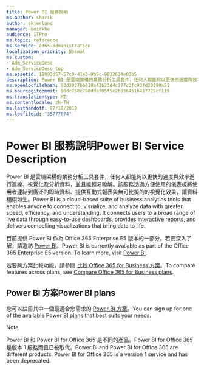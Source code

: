```yaml
---
title: Power BI 服務說明
ms.author: sharik
author: skjerland
manager: mnirkhe
audience: ITPro
ms.topic: reference
ms.service: o365-administration
localization_priority: Normal
ms.custom:
- Adm_ServiceDesc
- Adm_ServiceDesc_top
ms.assetid: 18093d57-57c0-41e3-9b9c-9812634e03b5
description: Power BI 是雲端架構的業務分析工具套件，任何人都能夠以更快的速度與效率進行連線、視覺化及分析資料，並且能輕易瞭解。該服務透過方便使用的儀表板將使用者連結到廣泛的即時資料、提供互動式報表與無可比擬的的視覺化效果，讓資料栩栩如生。
ms.openlocfilehash: 92d2037bb818a43b23d4c377c3fc93fd20290a51
ms.sourcegitcommit: 96dc758c790ddaf05f5c2b836451b417729cf119
ms.translationtype: MT
ms.contentlocale: zh-TW
ms.lasthandoff: 07/18/2019
ms.locfileid: "35777674"
---
```

# <a name="power-bi-service-description"></a><span data-ttu-id="2f4c1-104">Power BI 服務說明</span><span class="sxs-lookup"><span data-stu-id="2f4c1-104">Power BI Service Description</span></span>

<span data-ttu-id="2f4c1-p102">Power BI 是雲端架構的業務分析工具套件，任何人都能夠以更快的速度與效率進行連線、視覺化及分析資料，並且能輕易瞭解。該服務透過方便使用的儀表板將使用者連結到廣泛的即時資料、提供互動式報表與無可比擬的的視覺化效果，讓資料栩栩如生。</span><span class="sxs-lookup"><span data-stu-id="2f4c1-p102">Power BI is a cloud-based suite of business analytics tools that enables anyone to connect to, visualize, and analyze data with greater speed, efficiency, and understanding. It connects users to a broad range of live data through easy-to-use dashboards, provides interactive reports, and delivers compelling visualizations that bring data to life.</span></span>
  
<span data-ttu-id="2f4c1-p103">目前提供 Power BI 作為 Office 365 Enterprise E5 版本的一部分。若要深入了解，請造訪 [Power BI](https://powerbi.microsoft.com/)。</span><span class="sxs-lookup"><span data-stu-id="2f4c1-p103">Power BI is currently available as part of the Office 365 Enterprise E5 version. To learn more, visit [Power BI](https://powerbi.microsoft.com/).</span></span>
  
<span data-ttu-id="2f4c1-109">若要跨方案比較功能，請參閱 [比較 Office 365 for Business 方案](http://go.microsoft.com/fwlink/?LinkID=799177&amp;clcid=0x409)。</span><span class="sxs-lookup"><span data-stu-id="2f4c1-109">To compare features across plans, see [Compare Office 365 for Business plans](http://go.microsoft.com/fwlink/?LinkID=799177&amp;clcid=0x409).</span></span>
  
## <a name="power-bi-plans"></a><span data-ttu-id="2f4c1-110">Power BI 方案</span><span class="sxs-lookup"><span data-stu-id="2f4c1-110">Power BI plans</span></span>
<span data-ttu-id="2f4c1-111"><a name="BKMK_PowerBIPlans"> </a></span><span class="sxs-lookup"><span data-stu-id="2f4c1-111"></span></span>

<span data-ttu-id="2f4c1-112">您可以註冊其中一個最適合您需求的 [Power BI 方案](https://go.microsoft.com/fwlink/?LinkID=786854)。</span><span class="sxs-lookup"><span data-stu-id="2f4c1-112">You can sign up for one of the available [Power BI plans](https://go.microsoft.com/fwlink/?LinkID=786854) that best suits your needs.</span></span> 
  
> [!NOTE]
> <span data-ttu-id="2f4c1-p104">Power BI 和 Power BI for Office 365 是不同的產品。Power BI for Office 365 是版本 1 服務而且已被取代。</span><span class="sxs-lookup"><span data-stu-id="2f4c1-p104">Power BI and Power BI for Office 365 are different products. Power BI for Office 365 is a version 1 service and has been deprecated.</span></span> 
  

